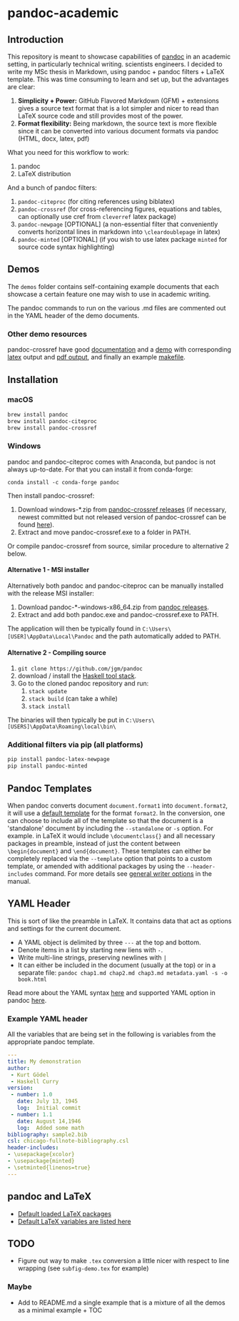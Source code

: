 # pandoc-academic

## Introduction

This repository is meant to showcase capabilities of [pandoc](http://pandoc.org/) in an academic setting, in particularly technical writing. scientists engineers. I decided to write my MSc thesis in Markdown, using pandoc + pandoc filters + LaTeX template. This was time consuming to learn and set up, but the advantages are clear:

1. **Simplicity + Power:** GitHub Flavored Markdown (GFM) + extensions gives a source text format that is a lot simpler and nicer to read than LaTeX source code and still provides most of the power.
2. **Format flexibility:** Being markdown, the source text is more flexible since it can be converted into various document formats via pandoc (HTML, docx, latex, pdf)

What you need for this workflow to work:

1. pandoc
2. LaTeX distribution

And a bunch of pandoc filters:

1. `pandoc-citeproc` (for citing references using biblatex)
2. `pandoc-crossref` (for cross-referencing figures, equations and tables, can optionally use cref from `cleverref` latex package)
3. `pandoc-newpage` [OPTIONAL] (a non-essential filter that conveniently converts horizontal lines in markdown into `\cleardoublepage` in latex)
4. `pandoc-minted` [OPTIONAL] (if you wish to use latex package `minted` for source code syntax highlighting)

## Demos

The `demos` folder contains self-containing example documents that each showcase a certain feature one may wish to use in academic writing.

The pandoc commands to run on the various .md files are commented out in the YAML header of the demo documents.

### Other demo resources

pandoc-crossref have good [documentation](https://github.com/lierdakil/pandoc-crossref/blob/master/docs/index.md) and a [demo](https://github.com/lierdakil/pandoc-crossref/blob/master/docs/demo/demo.md) with corresponding [latex](https://github.com/lierdakil/pandoc-crossref/blob/master/docs/demo/output.latex) output and [pdf output](https://github.com/lierdakil/pandoc-crossref/blob/master/docs/demo/output.pdf), and finally an example [makefile](https://github.com/lierdakil/pandoc-crossref/blob/master/docs/demo/Makefile).

## Installation

### macOS

```bash
brew install pandoc
brew install pandoc-citeproc
brew install pandoc-crossref
```

### Windows

pandoc and pandoc-citeproc comes with Anaconda, but pandoc is not always up-to-date. For that you can install it from conda-forge:

`conda install -c conda-forge pandoc`

Then install pandoc-crossref:

1. Download windows-*.zip from [pandoc-crossref releases](https://github.com/lierdakil/pandoc-crossref/releases) (if necessary, newest committed but not released version of pandoc-crossref can be found [here](https://ci.appveyor.com/project/lierdakil/pandoc-crossref/build/artifacts)).
2. Extract and move pandoc-crossref.exe to a folder in PATH.

Or compile pandoc-crossref from source, similar procedure to alternative 2 below.

#### Alternative 1 - MSI installer

Alternatively both pandoc and pandoc-citeproc can be manually installed with the release MSI installer:

1. Download pandoc-*-windows-x86_64.zip from [pandoc releases](https://github.com/jgm/pandoc/releases).
2. Extract and add both pandoc.exe and pandoc-crossref.exe to PATH.

The application will then be typically found in `C:\Users\[USER]\AppData\Local\Pandoc` and the path automatically added to PATH.

#### Alternative 2 - Compiling source

1. `git clone https://github.com/jgm/pandoc`
2. download / install the [Haskell tool stack](https://docs.haskellstack.org/en/stable/README/).
3. Go to the cloned pandoc repository and run:
    1. `stack update`
    2. `stack build` (can take a while)
    3. `stack install`

The binaries will then typically be put in `C:\Users\[USERS]\AppData\Roaming\local\bin\`

### Additional filters via pip (all platforms)

```bash
pip install pandoc-latex-newpage
pip install pandoc-minted
```

## Pandoc Templates

When pandoc converts document `document.format1` into `document.format2`, it will use a [default template](https://github.com/jgm/pandoc-templates) for the format `format2`. In the conversion, one can choose to include all of the template so that the document is a 'standalone' document by including the `--standalone` or `-s` option. For example. in LaTeX it would include `\documentclass{}` and all necessary packages in preamble, instead of just the content between `\begin{document}` and `\end{document}`. These templates can either be completely replaced via the `--template` option that points to a custom template, or amended with additional packages by using the `--header-includes` command. For more details see [general writer options](https://pandoc.org/MANUAL.html#general-writer-options) in the manual.

## YAML Header

This is sort of like the preamble in LaTeX. It contains data that act as options and settings for the current document.

* A YAML object is delimited by three `---` at the top and bottom.
* Denote items in a list by starting new liens with `-`.
* Write multi-line strings, preserving newlines with `|`
* It can either be included in the document (usually at the top) or in a separate file:
  `pandoc chap1.md chap2.md chap3.md metadata.yaml -s -o book.html`

Read more about the YAML syntax [here](https://en.wikipedia.org/wiki/YAML#Syntax) and supported YAML option in pandoc [here](https://pandoc.org/MANUAL.html#extension-yaml_metadata_block).

### Example YAML header

All the variables that are being set in the following is variables from the appropriate pandoc template.

```yaml
---
title: My demonstration
author:
 - Kurt Gödel
 - Haskell Curry
version:
 - number: 1.0
   date: July 13, 1945
   log:  Initial commit
 - number: 1.1
   date: August 14,1946
   log:  Added some math
bibliography: sample2.bib
csl: chicago-fullnote-bibliography.csl
header-includes:
- \usepackage{xcolor}
- \usepackage{minted}
- \setminted{linenos=true}
---
```

## pandoc and LaTeX

* [Default loaded LaTeX packages](https://pandoc.org/MANUAL.html#creating-a-pdf)
* [Default LaTeX variables are listed here](https://pandoc.org/MANUAL.html#variables-for-latex)

## TODO

* Figure out way to make `.tex` conversion a little nicer with respect to line wrapping (see `subfig-demo.tex` for example)

### Maybe

* Add to README.md a single example that is a mixture of all the demos as a minimal example + TOC

